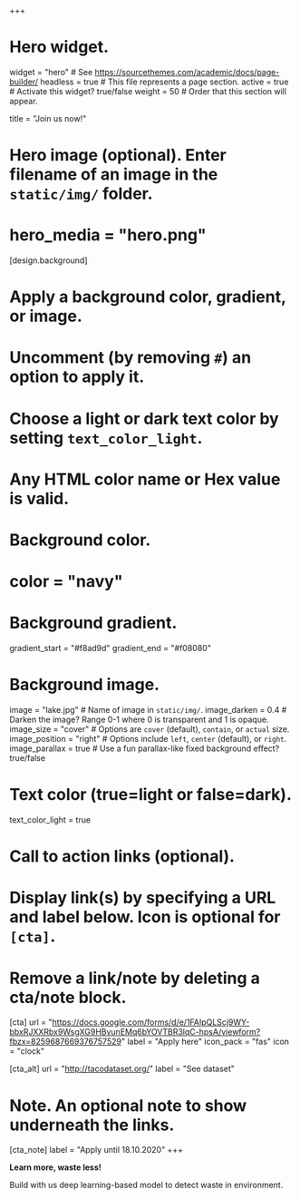 +++
# Hero widget.
widget = "hero"  # See https://sourcethemes.com/academic/docs/page-builder/
headless = true  # This file represents a page section.
active = true  # Activate this widget? true/false
weight = 50  # Order that this section will appear.

title = "Join us now!"

# Hero image (optional). Enter filename of an image in the `static/img/` folder.
# hero_media = "hero.png"

[design.background]
  # Apply a background color, gradient, or image.
  #   Uncomment (by removing `#`) an option to apply it.
  #   Choose a light or dark text color by setting `text_color_light`.
  #   Any HTML color name or Hex value is valid.

  # Background color.
  # color = "navy"
  
  # Background gradient.
  gradient_start = "#f8ad9d"
  gradient_end = "#f08080"
  
  # Background image.
 image = "lake.jpg"  # Name of image in `static/img/`.
 image_darken = 0.4  # Darken the image? Range 0-1 where 0 is transparent and 1 is opaque.
 image_size = "cover"  #  Options are `cover` (default), `contain`, or `actual` size.
 image_position = "right"  # Options include `left`, `center` (default), or `right`.
 image_parallax = true  # Use a fun parallax-like fixed background effect? true/false
  
  # Text color (true=light or false=dark).
  text_color_light = true

# Call to action links (optional).
#   Display link(s) by specifying a URL and label below. Icon is optional for `[cta]`.
#   Remove a link/note by deleting a cta/note block.
[cta]
  url = "https://docs.google.com/forms/d/e/1FAIpQLScj9WY-bbxRJXXRbx9WsgXG9HBvunEMq6bYOVTBR3lqC-hpsA/viewform?fbzx=8259687669376757529"
  label = "Apply here"
  icon_pack = "fas"
  icon = "clock"
  
[cta_alt]
  url = "http://tacodataset.org/"
  label = "See dataset"

# Note. An optional note to show underneath the links.
[cta_note]
  label = "Apply until 18.10.2020"
+++

**Learn more, waste less!**

Build with us deep learning-based model to detect waste in environment. 
